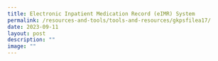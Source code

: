 ```yaml
---
title: Electronic Inpatient Medication Record (eIMR) System
permalink: /resources-and-tools/tools-and-resources/gkpsfilea17/
date: 2023-09-11
layout: post
description: ""
image: ""
---
```

